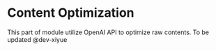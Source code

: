 # Content Optimization

This part of module utilize OpenAI API to optimize raw contents.
To be updated @dev-xiyue
